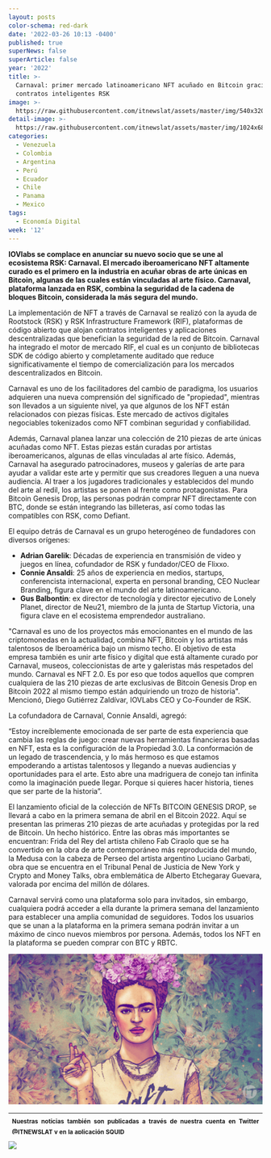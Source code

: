 ```yaml
---
layout: posts
color-schema: red-dark
date: '2022-03-26 10:13 -0400'
published: true
superNews: false
superArticle: false
year: '2022'
title: >-
  Carnaval: primer mercado latinoamericano NFT acuñado en Bitcoin gracias a los
  contratos inteligentes RSK
image: >-
  https://raw.githubusercontent.com/itnewslat/assets/master/img/540x320/Frida-p.jpg
detail-image: >-
  https://raw.githubusercontent.com/itnewslat/assets/master/img/1024x680/Frida-g.jpg
categories:
  - Venezuela
  - Colombia
  - Argentina
  - Perú
  - Ecuador
  - Chile
  - Panama
  - Mexico
tags:
  - Economía Digital
week: '12'
---
```

**IOVlabs se complace en anunciar su nuevo socio que se une al ecosistema RSK: Carnaval. El mercado iberoamericano NFT altamente curado es el primero en la industria en acuñar obras de arte únicas en Bitcoin, algunas de las cuales están vinculadas al arte físico. Carnaval, plataforma lanzada en RSK, combina la seguridad de la cadena de bloques Bitcoin, considerada la más segura del mundo.**

La implementación de NFT a través de Carnaval se realizó con la ayuda de Rootstock (RSK) y RSK Infrastructure Framework (RIF), plataformas de código abierto que alojan contratos inteligentes y aplicaciones descentralizadas que benefician la seguridad de la red de Bitcoin. Carnaval ha integrado el motor de mercado RIF, el cual es un conjunto de bibliotecas SDK de código abierto y completamente auditado que reduce significativamente el tiempo de comercialización para los mercados descentralizados en Bitcoin.

Carnaval es uno de los facilitadores del cambio de paradigma, los usuarios adquieren una nueva comprensión del significado de "propiedad", mientras son llevados a un siguiente nivel, ya que algunos de los NFT están relacionados con piezas físicas. Este mercado de activos digitales negociables tokenizados como NFT combinan seguridad y confiabilidad.

Además, Carnaval planea lanzar una colección de 210 piezas de arte únicas acuñadas como NFT. Estas piezas están curadas por artistas iberoamericanos, algunas de ellas vinculadas al arte físico. Además, Carnaval ha asegurado patrocinadores, museos y galerías de arte para ayudar a validar este arte y permitir que sus creadores lleguen a una nueva audiencia. Al traer a los jugadores tradicionales y establecidos del mundo del arte al redil, los artistas se ponen al frente como protagonistas. Para Bitcoin Genesis Drop, las personas podrán comprar NFT directamente con BTC, donde se están integrando las billeteras, así como todas las compatibles con RSK, como Defiant.

El equipo detrás de Carnaval es un grupo heterogéneo de fundadores con diversos orígenes: 

- **Adrian Garelik**: Décadas de experiencia en transmisión de video y juegos en línea, cofundador de RSK y fundador/CEO de Flixxo.
- **Connie Ansaldi**: 25 años de experiencia en medios, startups, conferencista internacional, experta en personal branding, CEO Nuclear Branding, figura clave en el mundo del arte latinoamericano.
- **Gus Balbontin**: ex director de tecnología y director ejecutivo de Lonely Planet, director de Neu21, miembro de la junta de Startup Victoria, una figura clave en el ecosistema emprendedor australiano.

"Carnaval es uno de los proyectos más emocionantes en el mundo de las criptomonedas en la actualidad, combina NFT, Bitcoin y los artistas más talentosos de Iberoamérica bajo un mismo techo. El objetivo de esta empresa también es unir arte físico y digital que está altamente curado por Carnaval, museos, coleccionistas de arte y galeristas más respetados del mundo. Carnaval es NFT 2.0. Es por eso que todos aquellos que compren cualquiera de las 210 piezas de arte exclusivas de Bitcoin Genesis Drop en Bitcoin 2022 al mismo tiempo están adquiriendo un trozo de historia". Mencionó, Diego Gutiérrez Zaldívar,  IOVLabs CEO y Co-Founder de RSK.

La cofundadora de Carnaval, Connie Ansaldi, agregó:

“Estoy increíblemente emocionada de ser parte de esta experiencia que cambia las reglas de juego: crear nuevas herramientas financieras basadas en NFT, esta es la configuración de la Propiedad 3.0. La conformación de un legado de trascendencia, y lo más hermoso es que estamos empoderando a artistas talentosos y llegando a nuevas audiencias y oportunidades  para el arte. Esto abre una madriguera de conejo tan infinita como la imaginación puede llegar. Porque si quieres hacer historia, tienes que ser parte de la historia”.

El lanzamiento oficial de la colección de NFTs BITCOIN GENESIS DROP, se llevará a cabo en la primera semana de abril en el Bitcoin 2022. Aquí se presentan las primeras 210 piezas de arte acuñadas y protegidas por la red de Bitcoin. Un hecho histórico. Entre las obras más importantes se encuentran: Frida del Rey del artista chileno Fab Ciraolo que se ha convertido en la obra de arte contemporáneo más reproducida del mundo, la Medusa con la cabeza de Perseo del artista argentino Luciano Garbati, obra que se encuentra en el Tribunal Penal de Justicia de New York y Crypto and Money Talks, obra emblemática de Alberto Etchegaray Guevara, valorada por encima del millón de dólares. 

Carnaval servirá como una plataforma solo para invitados, sin embargo, cualquiera podrá acceder a ella durante la primera semana del lanzamiento para establecer una amplia comunidad de seguidores. Todos los usuarios que se unan a la plataforma en la primera semana podrán invitar a un máximo de cinco nuevos miembros por persona. Además, todos los NFT en la plataforma se pueden comprar con BTC y RBTC.

![](https://raw.githubusercontent.com/itnewslat/assets/master/img/540x320/Frida-p.jpg)

<table style="height: 42px;" width="569">
<tbody>
<tr>
<td style="text-align: justify;"><sub><strong>Nuestras noticias también son publicadas a través de nuestra cuenta en Twitter <a href="https://twitter.com/itnewslat?lang=es">@ITNEWSLAT</a> y en la aplicación <a href="https://squidapp.co/en/">SQUID</a></strong></sub></td>
</tr>
</tbody>
</table>

<img src="https://tracker.metricool.com/c3po.jpg?hash=56f88a41e39ab42c063cc51676587a04"/>

